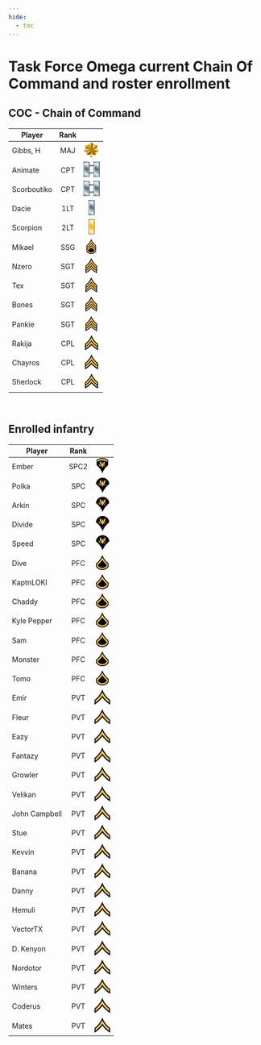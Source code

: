 ```yaml
---
hide:
  - toc
---
```

# Task Force Omega current Chain Of Command and roster enrollment

## COC - Chain of Command
 
| Player           |Rank       |                                        | 
| -                |:-:        | :-:                                    |
| Gibbs, H    | MAJ  | ![](assets/images/Ranks/small/MAJ.png) | Active   |
| Animate     | CPT  | ![](assets/images/Ranks/small/CPT.png) | Active   |
| Scorboutiko | CPT  | ![](assets/images/Ranks/small/CPT.png) | Active   |
| Dacie       | 1LT  | ![](assets/images/Ranks/small/1LT.png) | Active   |
| Scorpion    | 2LT  | ![](assets/images/Ranks/small/2LT.png) | Active   |
| Mikael      | SSG  | ![](assets/images/Ranks/small/SSGBlack.png) | Active   |
| Nzero       | SGT  | ![](assets/images/Ranks/small/SGTBlack.png) | Active   |
| Tex         | SGT  | ![](assets/images/Ranks/small/SGTBlack.png) | Active   |
| Bones       | SGT  | ![](assets/images/Ranks/small/SGTBlack.png) | Active   |
| Pankie      | SGT  | ![](assets/images/Ranks/small/SGTBlack.png) | LOA |
| Rakija      | CPL  | ![](assets/images/Ranks/small/CPLBlack.png) | Active   |
| Chayros     | CPL  | ![](assets/images/Ranks/small/CPLBlack.png) | Active   |
| Sherlock    | CPL  | ![](assets/images/Ranks/small/CPLBlack.png) | Active   |


<br>


## Enrolled infantry

| Player             | Rank      |                                              | 
| -                  |:-:        | :-:                                          | 
| Ember         | SPC2 | ![](assets/images/Ranks/small/SPC2Black.png) | Active   |
| Polka         | SPC  | ![](assets/images/Ranks/small/SPC1Black.png) | Active   |
| Arkin         | SPC  | ![](assets/images/Ranks/small/SPC1Black.png) | Active   |
| Divide        | SPC  | ![](assets/images/Ranks/small/SPC1Black.png) | Active   |
| Speed         | SPC  | ![](assets/images/Ranks/small/SPC1Black.png) | Active   |
| Dive          | PFC  | ![](assets/images/Ranks/small/PFCBlack.png) | Active   |
| KaptnLOKI     | PFC  | ![](assets/images/Ranks/small/PFCBlack.png) | Active   |
| Chaddy        | PFC  | ![](assets/images/Ranks/small/PFCBlack.png) | Active   |
| Kyle Pepper   | PFC  | ![](assets/images/Ranks/small/PFCBlack.png) | Active   |
| Sam           | PFC  | ![](assets/images/Ranks/small/PFCBlack.png) | Active   |
| Monster       | PFC  | ![](assets/images/Ranks/small/PFCBlack.png) | Inactive |
| Tomo          | PFC  | ![](assets/images/Ranks/small/PFCBlack.png) | Inactive |
| Emir          | PVT  | ![](assets/images/Ranks/small/PVTBlack.png) | Active   |
| Fleur         | PVT  | ![](assets/images/Ranks/small/PVTBlack.png) | Active   |
| Eazy          | PVT  | ![](assets/images/Ranks/small/PVTBlack.png) | Inactive |
| Fantazy       | PVT  | ![](assets/images/Ranks/small/PVTBlack.png) | LoA      |
| Growler       | PVT  | ![](assets/images/Ranks/small/PVTBlack.png) | Inactive |
| Velikan       | PVT  | ![](assets/images/Ranks/small/PVTBlack.png) | Inactive |
| John Campbell | PVT  | ![](assets/images/Ranks/small/PVTBlack.png) | Active   |
| Stue          | PVT  | ![](assets/images/Ranks/small/PVTBlack.png) | LoA      |
| Kevvin        | PVT  | ![](assets/images/Ranks/small/PVTBlack.png) | Active   |
| Banana        | PVT  | ![](assets/images/Ranks/small/PVTBlack.png) | Active   |
| Danny         | PVT  | ![](assets/images/Ranks/small/PVTBlack.png) | Active   |
| Hemuli        | PVT  | ![](assets/images/Ranks/small/PVTBlack.png) | Active   |
| VectorTX      | PVT  | ![](assets/images/Ranks/small/PVTBlack.png) | Active   |
| D. Kenyon     | PVT  | ![](assets/images/Ranks/small/PVTBlack.png) | Active   |
| Nordotor      | PVT  | ![](assets/images/Ranks/small/PVTBlack.png) | Active   |
| Winters       | PVT  | ![](assets/images/Ranks/small/PVTBlack.png) | Active   |
| Coderus       | PVT  | ![](assets/images/Ranks/small/PVTBlack.png) | Active   |
| Mates         | PVT  | ![](assets/images/Ranks/small/PVTBlack.png) | Active   |

